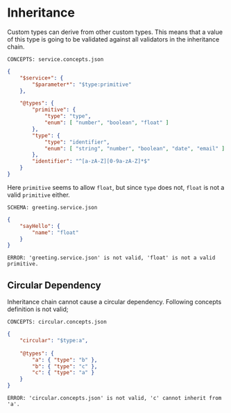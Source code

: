 # Inheritance

Custom types can derive from other custom types. This means that a value of this
type is going to be validated against all validators in the inheritance chain.

`CONCEPTS: service.concepts.json`

```json name="service.concepts.json"
{
    "$service+": {
        "$parameter*": "$type:primitive"
    },

    "@types": {
        "primitive": {
            "type": "type",
            "enum": [ "number", "boolean", "float" ]
        },
        "type": {
            "type": "identifier",
            "enum": [ "string", "number", "boolean", "date", "email" ]
        },
        "identifier": "^[a-zA-Z][0-9a-zA-Z]*$"
    }
}
```

Here `primitive` seems to allow `float`, but since `type` does not, `float` is
not a valid `primitive` either.

`SCHEMA: greeting.service.json`

```json name="greeting.service.json"
{
    "sayHello": {
        "name": "float"
    }
}
```

`ERROR: 'greeting.service.json' is not valid, 'float' is not a valid primitive.`

## Circular Dependency

Inheritance chain cannot cause a circular dependency. Following concepts
definition is not valid;

`CONCEPTS: circular.concepts.json`

```json name="circular/circular.concepts.json"
{
    "circular": "$type:a",
    
    "@types": {
        "a": { "type": "b" },
        "b": { "type": "c" },
        "c": { "type": "a" }
    }
}
```

`ERROR: 'circular.concepts.json' is not valid, 'c' cannot inherit from 'a'.`
